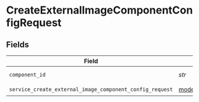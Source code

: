 # CreateExternalImageComponentConfigRequest


## Fields

| Field                                                                                                                    | Type                                                                                                                     | Required                                                                                                                 | Description                                                                                                              |
| ------------------------------------------------------------------------------------------------------------------------ | ------------------------------------------------------------------------------------------------------------------------ | ------------------------------------------------------------------------------------------------------------------------ | ------------------------------------------------------------------------------------------------------------------------ |
| `component_id`                                                                                                           | *str*                                                                                                                    | :heavy_check_mark:                                                                                                       | component ID                                                                                                             |
| `service_create_external_image_component_config_request`                                                                 | [models.ServiceCreateExternalImageComponentConfigRequest](../models/servicecreateexternalimagecomponentconfigrequest.md) | :heavy_check_mark:                                                                                                       | Input                                                                                                                    |